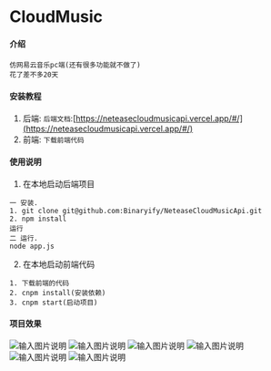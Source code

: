 # CloudMusic

#### 介绍
```
仿网易云音乐pc端(还有很多功能就不做了)
花了差不多20天
```

#### 安装教程

1. 后端: `后端文档`:[https://neteasecloudmusicapi.vercel.app/#/](https://neteasecloudmusicapi.vercel.app/#/)
2. 前端: `下载前端代码`
#### 使用说明

1. 在本地启动后端项目
```
一 安装.
1. git clone git@github.com:Binaryify/NeteaseCloudMusicApi.git
2. npm install
运行
二 运行.
node app.js
```
2. 在本地启动前端代码
```
1. 下载前端的代码
2. cnpm install(安装依赖)
3. cnpm start(启动项目)
```
#### 项目效果
![输入图片说明](https://images.gitee.com/uploads/images/2021/0814/200517_3b058205_8837544.png "1.png")
![输入图片说明](https://images.gitee.com/uploads/images/2021/0814/200536_3938537b_8837544.png "2.png")
![输入图片说明](https://images.gitee.com/uploads/images/2021/0814/200550_ac45bea6_8837544.png "3.png")
![输入图片说明](https://images.gitee.com/uploads/images/2021/0814/200606_416885c3_8837544.png "4.png")
![输入图片说明](https://images.gitee.com/uploads/images/2021/0814/200619_e7998681_8837544.png "5.png")
![输入图片说明](https://images.gitee.com/uploads/images/2021/0814/200634_b4f673c9_8837544.png "6.png")
